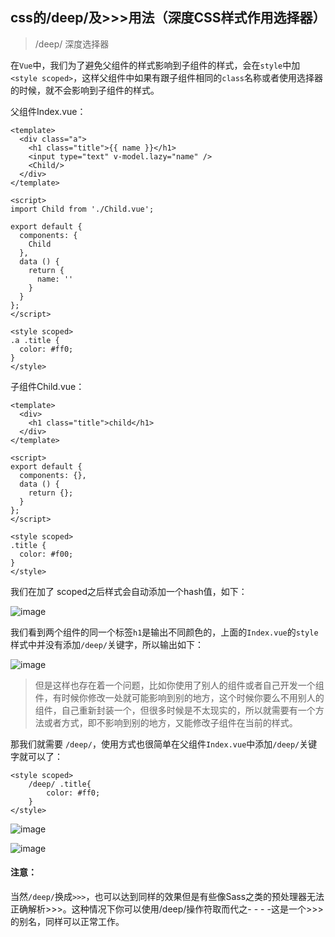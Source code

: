 ## css的/deep/及>>>用法（深度CSS样式作用选择器）

> /deep/ 深度选择器

在`Vue`中，我们为了避免父组件的样式影响到子组件的样式，会在`style`中加`<style scoped>`，这样父组件中如果有跟子组件相同的`class`名称或者使用选择器的时候，就不会影响到子组件的样式。

父组件Index.vue：

```
<template>
  <div class="a">
    <h1 class="title">{{ name }}</h1>
    <input type="text" v-model.lazy="name" />
    <Child/>
  </div>
</template>

<script>
import Child from './Child.vue';

export default {
  components: {
    Child
  },
  data () {
    return {
      name: ''
    }
  }
};
</script>

<style scoped>
.a .title {
  color: #ff0;
}
</style>

```

子组件Child.vue：

```
<template>
  <div>
    <h1 class="title">child</h1>
  </div>
</template>

<script>
export default {
  components: {},
  data () {
    return {};
  }
};
</script>

<style scoped>
.title {
  color: #f00;
}
</style>

```

我们在加了 scoped之后样式会自动添加一个hash值，如下：

![image](http://i1.fuimg.com/717460/af940797e4ad9daf.jpg)

我们看到两个组件的同一个标签`h1`是输出不同颜色的，上面的`Index.vue`的`style`样式中并没有添加`/deep/`关键字，所以输出如下：

![image](http://i1.fuimg.com/717460/4478758669ed3bcb.jpg)



> 但是这样也存在着一个问题，比如你使用了别人的组件或者自己开发一个组件，有时候你修改一处就可能影响到别的地方，这个时候你要么不用别人的组件，自己重新封装一个，但很多时候是不太现实的，所以就需要有一个方法或者方式，即不影响到别的地方，又能修改子组件在当前的样式。


那我们就需要 `/deep/`，使用方式也很简单在父组件`Index.vue`中添加`/deep/`关键字就可以了：

```
<style scoped>
    /deep/ .title{
        color: #ff0;
    }
</style>
```

![image](http://i1.fuimg.com/717460/af28697deeee026a.jpg)

![image](http://i1.fuimg.com/717460/8f81f29a30f83987.jpg)

#### 注意：
当然`/deep/`换成`>>>`，也可以达到同样的效果但是有些像Sass之类的预处理器无法正确解析>>>。这种情况下你可以使用/deep/操作符取而代之- - - -这是一个>>>的别名，同样可以正常工作。
